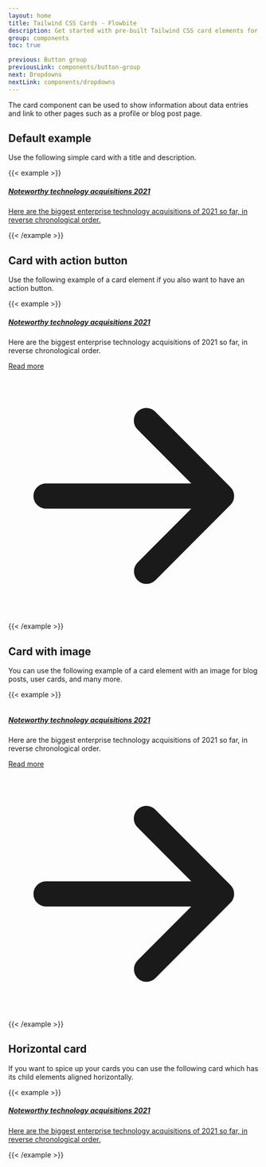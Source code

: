 ```yaml
---
layout: home
title: Tailwind CSS Cards - Flowbite
description: Get started with pre-built Tailwind CSS card elements for your web project
group: components
toc: true

previous: Button group
previousLink: components/button-group
next: Dropdowns
nextLink: components/dropdowns
---
```


The card component can be used to show information about data entries and link to other pages such as a profile or blog post page.

## Default example

Use the following simple card with a title and description.

{{< example >}}
<a href="#" class="block p-6 bg-white hover:bg-gray-100 shadow-md border border-gray-200 rounded-lg max-w-sm">
    <h5 class="text-gray-900 font-bold text-2xl tracking-tight mb-2">Noteworthy technology acquisitions 2021</h5>
    <p class="font-normal text-gray-700">Here are the biggest enterprise technology acquisitions of 2021 so far, in reverse chronological order.</p>
</a>
{{< /example >}}

## Card with action button

Use the following example of a card element if you also want to have an action button.

{{< example >}}
<div class="bg-white p-6 shadow-md border border-gray-200 rounded-lg max-w-sm">
    <a href="#">
        <h5 class="text-gray-900 font-bold text-2xl tracking-tight mb-2">Noteworthy technology acquisitions 2021</h5>
    </a>
    <p class="font-normal text-gray-700 mb-3">Here are the biggest enterprise technology acquisitions of 2021 so far, in reverse chronological order.</p>
    <a href="#" class="text-white bg-blue-700 hover:bg-blue-800 focus:ring-4 focus:ring-blue-300 font-medium rounded-lg text-sm px-3 py-2 text-center inline-flex items-center">
        Read more
        <svg class="-mr-1 ml-2 h-4 w-4" fill="currentColor" viewBox="0 0 20 20" xmlns="http://www.w3.org/2000/svg"><path fill-rule="evenodd" d="M10.293 3.293a1 1 0 011.414 0l6 6a1 1 0 010 1.414l-6 6a1 1 0 01-1.414-1.414L14.586 11H3a1 1 0 110-2h11.586l-4.293-4.293a1 1 0 010-1.414z" clip-rule="evenodd"></path></svg>
    </a>
</div>
{{< /example >}}

## Card with image

You can use the following example of a card element with an image for blog posts, user cards, and many more.

{{< example >}}
<div class="bg-white shadow-md border border-gray-200 rounded-lg max-w-sm">
    <a href="#">
        <img class="rounded-t-lg" src="/docs/images/blog/image-1.jpg" alt="" />
    </a>
    <div class="p-5">
        <a href="#">
            <h5 class="text-gray-900 font-bold text-2xl tracking-tight mb-2">Noteworthy technology acquisitions 2021</h5>
        </a>
        <p class="font-normal text-gray-700 mb-3">Here are the biggest enterprise technology acquisitions of 2021 so far, in reverse chronological order.</p>
        <a href="#" class="text-white bg-blue-700 hover:bg-blue-800 focus:ring-4 focus:ring-blue-300 font-medium rounded-lg text-sm px-3 py-2 text-center inline-flex items-center">
            Read more
            <svg class="-mr-1 ml-2 h-4 w-4" fill="currentColor" viewBox="0 0 20 20" xmlns="http://www.w3.org/2000/svg"><path fill-rule="evenodd" d="M10.293 3.293a1 1 0 011.414 0l6 6a1 1 0 010 1.414l-6 6a1 1 0 01-1.414-1.414L14.586 11H3a1 1 0 110-2h11.586l-4.293-4.293a1 1 0 010-1.414z" clip-rule="evenodd"></path></svg>
        </a>
    </div>
</div>
{{< /example >}}

## Horizontal card

If you want to spice up your cards you can use the following card which has its child elements aligned horizontally.

{{< example >}}
<a href="#" class="flex flex-col md:flex-row md:max-w-xl rounded-lg bg-white hover:bg-gray-100 border shadow-md items-center">
    <img class="w-full h-96 md:h-auto object-cover md:w-48 rounded-t-lg md:rounded-none md:rounded-l-lg" src="/docs/images/blog/image-4.jpg" alt="">
    <div class="p-4 flex flex-col justify-between leading-normal">
        <h5 class="text-gray-900 font-bold text-2xl tracking-tight mb-2">Noteworthy technology acquisitions 2021</h5>
        <p class="font-normal text-gray-700 mb-3">Here are the biggest enterprise technology acquisitions of 2021 so far, in reverse chronological order.</p>
    </div>
</a>
{{< /example >}}